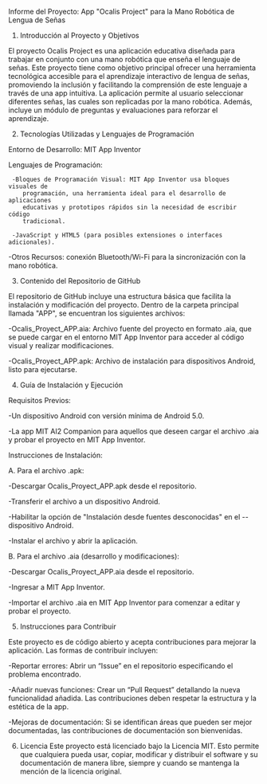 Informe del Proyecto: App "Ocalis Project" para la Mano Robótica de Lengua de Señas

1. Introducción al Proyecto y Objetivos
   
El proyecto Ocalis Project es una aplicación educativa diseñada para trabajar en conjunto con una mano robótica que enseña el lenguaje de señas. Este proyecto tiene como objetivo principal ofrecer una herramienta tecnológica accesible para el aprendizaje interactivo de lengua de señas, promoviendo la inclusión y facilitando la comprensión de este lenguaje a través de una app intuitiva. La aplicación permite al usuario seleccionar diferentes señas, las cuales son replicadas por la mano robótica. Además, incluye un módulo de preguntas y evaluaciones para reforzar el aprendizaje.

2. Tecnologías Utilizadas y Lenguajes de Programación
   
Entorno de Desarrollo: MIT App Inventor

Lenguajes de Programación:

     -Bloques de Programación Visual: MIT App Inventor usa bloques visuales de 
        programación, una herramienta ideal para el desarrollo de aplicaciones 
        educativas y prototipos rápidos sin la necesidad de escribir código 
        tradicional.
        
     -JavaScript y HTML5 (para posibles extensiones o interfaces adicionales).
     
-Otros Recursos: conexión Bluetooth/Wi-Fi para la sincronización con la mano robótica.

3. Contenido del Repositorio de GitHub
   
El repositorio de GitHub incluye una estructura básica que facilita la instalación y modificación del proyecto. Dentro de la carpeta principal llamada "APP", se encuentran los siguientes archivos:

  -Ocalis_Proyect_APP.aia: Archivo fuente del proyecto en formato .aia, que se 
  puede cargar en el entorno MIT App Inventor para acceder al código visual y 
  realizar modificaciones.

  -Ocalis_Proyect_APP.apk: Archivo de instalación para dispositivos Android, 
   listo para ejecutarse.
   
4. Guía de Instalación y Ejecución
   
Requisitos Previos:

  -Un dispositivo Android con versión mínima de Android 5.0.
  
  -La app MIT AI2 Companion para aquellos que deseen cargar el archivo .aia y 
   probar el proyecto en MIT App Inventor.
  
Instrucciones de Instalación:

 A. Para el archivo .apk:

  -Descargar Ocalis_Proyect_APP.apk desde el repositorio.
  
  -Transferir el archivo a un dispositivo Android.
  
  -Habilitar la opción de "Instalación desde fuentes desconocidas" en el -- 
   dispositivo Android.
   
  -Instalar el archivo y abrir la aplicación.
  
 B. Para el archivo .aia (desarrollo y modificaciones):

  -Descargar Ocalis_Proyect_APP.aia desde el repositorio.
  
  -Ingresar a MIT App Inventor.
  
  -Importar el archivo .aia en MIT App Inventor para comenzar a editar y probar 
   el proyecto.
   
5. Instrucciones para Contribuir
   
Este proyecto es de código abierto y acepta contribuciones para mejorar la aplicación. Las formas de contribuir incluyen:

 -Reportar errores: Abrir un “Issue” en el repositorio especificando el problema 
  encontrado.
  
 -Añadir nuevas funciones: Crear un “Pull Request” detallando la nueva 
 funcionalidad añadida. Las contribuciones deben respetar la estructura y la 
 estética de la app.
 
 -Mejoras de documentación: Si se identifican áreas que pueden ser mejor 
 documentadas, las contribuciones de documentación son bienvenidas.

6. Licencia
Este proyecto está licenciado bajo la Licencia MIT. Esto permite que cualquiera pueda usar, copiar, modificar y distribuir el software y su documentación de manera libre, siempre y cuando se mantenga la mención de la licencia original.


